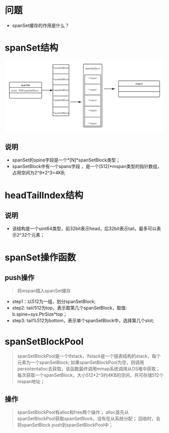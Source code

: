 # 问题
- spanSet缓存的作用是什么？

# spanSet结构
 ![spanSet](./images/spanSet.png)

## 说明
- spanSet的spine字段是一个*[N]*spanSetBlock类型；
- spanSetBlock中有一个spans字段 ，是一个[512]\*mspan类型的指针数组，占用空间为2^9*2^3=4KB;


# headTailIndex结构
## 说明
- 该结构是一个uint64类型，前32bit表示head，后32bit表示tail，最多可以表示2^32个元素；

# spanSet操作函数
## push操作
> 将mspan插入spanSet缓存  
- step1：以512为一组，划分spanSetBlock;
- step2: tail/512为top，表示取第几个spanSetBlock，取值: b.spine+sys.PtrSize*top；
- step3: tail%512为bottom，表示单个spanSetBlock中，选择第几个slot;

# spanSetBlockPool
> spanSetBlockPool是一个lfstack，lfstack是一个链表结构的stack，每个元素为一个spanSetBlock;
> 如果spanSetBlockPool为空，则调用persistentalloc去获取，该函数最终调用mmap系统调用从OS堆中获取；
> 每次获取一个spanSetBlock，大小512*2^3约4KB的空间，共可存储512个mspan地址；
## 操作
> spanSetBlockPool有alloc和free两个操作；
> alloc首先从spanSetBlockPool获取spanSetBlock，没有在从系统分配；
> 回收时，会将spanSetBlock push到spanSetBlockPool中；
